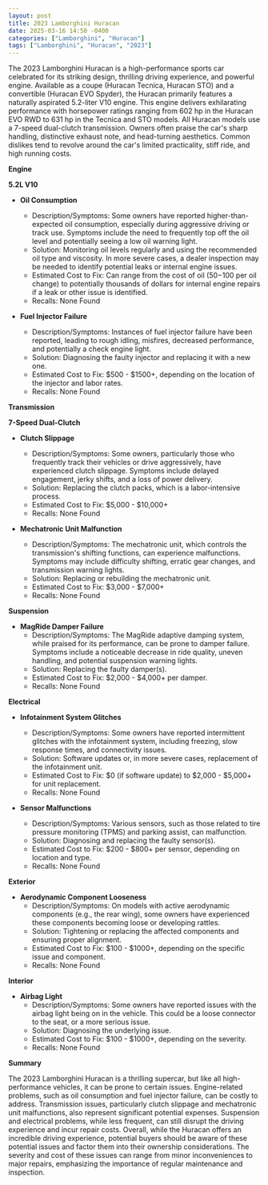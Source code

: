 ```yaml
---
layout: post
title: 2023 Lamborghini Huracan
date: 2025-03-16 14:50 -0400
categories: ["Lamborghini", "Huracan"]
tags: ["Lamborghini", "Huracan", "2023"]
---
```

The 2023 Lamborghini Huracan is a high-performance sports car celebrated for its striking design, thrilling driving experience, and powerful engine. Available as a coupe (Huracan Tecnica, Huracan STO) and a convertible (Huracan EVO Spyder), the Huracan primarily features a naturally aspirated 5.2-liter V10 engine. This engine delivers exhilarating performance with horsepower ratings ranging from 602 hp in the Huracan EVO RWD to 631 hp in the Tecnica and STO models. All Huracan models use a 7-speed dual-clutch transmission. Owners often praise the car's sharp handling, distinctive exhaust note, and head-turning aesthetics. Common dislikes tend to revolve around the car's limited practicality, stiff ride, and high running costs.

**Engine**

**5.2L V10**

*   **Oil Consumption**
    *   Description/Symptoms: Some owners have reported higher-than-expected oil consumption, especially during aggressive driving or track use. Symptoms include the need to frequently top off the oil level and potentially seeing a low oil warning light.
    *   Solution: Monitoring oil levels regularly and using the recommended oil type and viscosity. In more severe cases, a dealer inspection may be needed to identify potential leaks or internal engine issues.
    *   Estimated Cost to Fix: Can range from the cost of oil ($50-$100 per oil change) to potentially thousands of dollars for internal engine repairs if a leak or other issue is identified.
    *   Recalls: None Found

*   **Fuel Injector Failure**
    *   Description/Symptoms: Instances of fuel injector failure have been reported, leading to rough idling, misfires, decreased performance, and potentially a check engine light.
    *   Solution: Diagnosing the faulty injector and replacing it with a new one.
    *   Estimated Cost to Fix: $500 - $1500+, depending on the location of the injector and labor rates.
    *   Recalls: None Found

**Transmission**

**7-Speed Dual-Clutch**

*   **Clutch Slippage**
    *   Description/Symptoms: Some owners, particularly those who frequently track their vehicles or drive aggressively, have experienced clutch slippage. Symptoms include delayed engagement, jerky shifts, and a loss of power delivery.
    *   Solution: Replacing the clutch packs, which is a labor-intensive process.
    *   Estimated Cost to Fix: $5,000 - $10,000+
    *   Recalls: None Found

*   **Mechatronic Unit Malfunction**
    *   Description/Symptoms: The mechatronic unit, which controls the transmission's shifting functions, can experience malfunctions. Symptoms may include difficulty shifting, erratic gear changes, and transmission warning lights.
    *   Solution: Replacing or rebuilding the mechatronic unit.
    *   Estimated Cost to Fix: $3,000 - $7,000+
    *   Recalls: None Found

**Suspension**

*   **MagRide Damper Failure**
    *   Description/Symptoms: The MagRide adaptive damping system, while praised for its performance, can be prone to damper failure. Symptoms include a noticeable decrease in ride quality, uneven handling, and potential suspension warning lights.
    *   Solution: Replacing the faulty damper(s).
    *   Estimated Cost to Fix: $2,000 - $4,000+ per damper.
    *   Recalls: None Found

**Electrical**

*   **Infotainment System Glitches**
    *   Description/Symptoms: Some owners have reported intermittent glitches with the infotainment system, including freezing, slow response times, and connectivity issues.
    *   Solution: Software updates or, in more severe cases, replacement of the infotainment unit.
    *   Estimated Cost to Fix: $0 (if software update) to $2,000 - $5,000+ for unit replacement.
    *   Recalls: None Found

*   **Sensor Malfunctions**
    *   Description/Symptoms: Various sensors, such as those related to tire pressure monitoring (TPMS) and parking assist, can malfunction.
    *   Solution: Diagnosing and replacing the faulty sensor(s).
    *   Estimated Cost to Fix: $200 - $800+ per sensor, depending on location and type.
    *   Recalls: None Found

**Exterior**

*   **Aerodynamic Component Looseness**
    *   Description/Symptoms: On models with active aerodynamic components (e.g., the rear wing), some owners have experienced these components becoming loose or developing rattles.
    *   Solution: Tightening or replacing the affected components and ensuring proper alignment.
    *   Estimated Cost to Fix: $100 - $1000+, depending on the specific issue and component.
    *   Recalls: None Found

**Interior**

*   **Airbag Light**
    * Description/Symptoms: Some owners have reported issues with the airbag light being on in the vehicle. This could be a loose connector to the seat, or a more serious issue.
    * Solution: Diagnosing the underlying issue.
    * Estimated Cost to Fix: $100 - $1000+, depending on the severity.
    * Recalls: None Found

**Summary**

The 2023 Lamborghini Huracan is a thrilling supercar, but like all high-performance vehicles, it can be prone to certain issues. Engine-related problems, such as oil consumption and fuel injector failure, can be costly to address. Transmission issues, particularly clutch slippage and mechatronic unit malfunctions, also represent significant potential expenses. Suspension and electrical problems, while less frequent, can still disrupt the driving experience and incur repair costs. Overall, while the Huracan offers an incredible driving experience, potential buyers should be aware of these potential issues and factor them into their ownership considerations. The severity and cost of these issues can range from minor inconveniences to major repairs, emphasizing the importance of regular maintenance and inspection.

